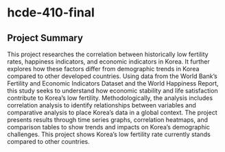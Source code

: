 # hcde-410-final
## Project Summary
This project researches the correlation between historically low fertility rates, happiness indicators, and economic indicators in Korea. It further explores how these factors differ from demographic trends in Korea compared to other developed countries. Using data from the World Bank’s Fertility and Economic Indicators Dataset and the World Happiness Report, this study seeks to understand how economic stability and life satisfaction contribute to Korea’s low fertility. Methodologically, the analysis includes correlation analysis to identify relationships between variables and comparative analysis to place Korea’s data in a global context. The project presents results through time series graphs, correlation heatmaps, and comparison tables to show trends and impacts on Korea’s demographic challenges. This project shows Korea’s low fertility rate currently stands compared to other countries.